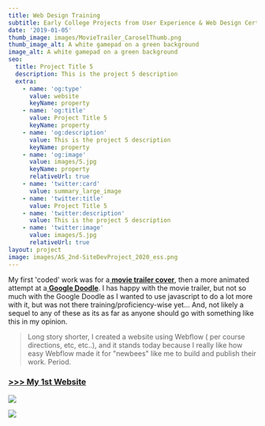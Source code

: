 ```yaml
---
title: Web Design Training
subtitle: Early College Projects from User Experience & Web Design Certificate
date: '2019-01-05'
thumb_image: images/MovieTrailer_CaroselThumb.png
thumb_image_alt: A white gamepad on a green background
image_alt: A white gamepad on a green background
seo:
  title: Project Title 5
  description: This is the project 5 description
  extra:
    - name: 'og:type'
      value: website
      keyName: property
    - name: 'og:title'
      value: Project Title 5
      keyName: property
    - name: 'og:description'
      value: This is the project 5 description
      keyName: property
    - name: 'og:image'
      value: images/5.jpg
      keyName: property
      relativeUrl: true
    - name: 'twitter:card'
      value: summary_large_image
    - name: 'twitter:title'
      value: Project Title 5
    - name: 'twitter:description'
      value: This is the project 5 description
    - name: 'twitter:image'
      value: images/5.jpg
      relativeUrl: true
layout: project
image: images/AS_2nd-SiteDevProject_2020_ess.png
---
```

My first 'coded' work was for a[ **movie trailer cover**](https://erik1968.github.io/movie-trailer/), then a more animated attempt at a[ **Google Doodle**](https://erik1968.github.io/google-doodle/). I has happy with the movie trailer, but not so much with the Google Doodle as I wanted to use javascript to do a lot more with it, but was not there training/proficiency-wise yet... And, not likely a sequel to any of these as its as far as anyone should go with something like this in my opinion.

> Long story shorter, I created a website using Webflow ( per course directions, etc, etc..), and it stands today because I really like how easy Webflow made it for "newbees" like me to build and publish their work. Period.

### [**>>> My 1st Website**](https://analogsmith-xyz-dffb39.webflow.io/)

![](/images/MovieTrailer_SiteTrng_Web1\_2019\_ess%20smaller.png)

![](/images/Flying%20V%20GIF-downsized.gif)
